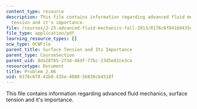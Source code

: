 ```yaml
---
content_type: resource
description: This file contains information regarding advanced fluid mechanics, surface
  tension and it's importance.
file: /courses/2-25-advanced-fluid-mechanics-fall-2013/0176c6f841b0435e408056830cb4518f_MIT2_25F13_Problem2.06.pdf
file_type: application/pdf
learning_resource_types: []
ocw_type: OCWFile
parent_title: Surface Tension and Its Importance
parent_type: CourseSection
parent_uid: 8da28f65-2f34-46df-77bc-23d5e02ce3ca
resourcetype: Document
title: Problem 2.06
uid: 0176c6f8-41b0-435e-4080-56830cb4518f
---
```

This file contains information regarding advanced fluid mechanics, surface tension and it's importance.